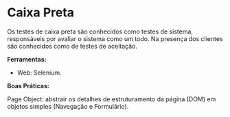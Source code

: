 # Caixa Preta
Os testes de caixa preta são conhecidos como testes de sistema, responsáveis por avaliar o sistema como um todo. Na presença dos clientes são conhecidos como de testes de aceitação.

**Ferramentas:**
* Web: Selenium.

**Boas Práticas:**

Page Object: abstrair os detalhes de estruturamento da página (DOM) em objetos simples (Navegação e Formulário).